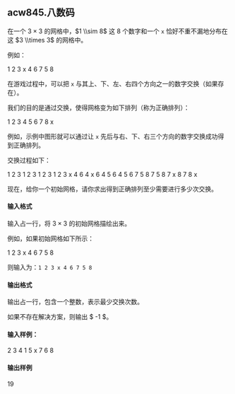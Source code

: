 ## acw845.八数码

在一个 $3×3$ 的网格中，$1 \\sim 8$ 这 $8$ 个数字和一个 `x` 恰好不重不漏地分布在这 $3 \\times 3$ 的网格中。

例如：

1 2 3
x 4 6
7 5 8

在游戏过程中，可以把 `x` 与其上、下、左、右四个方向之一的数字交换（如果存在）。

我们的目的是通过交换，使得网格变为如下排列（称为正确排列）：

1 2 3
4 5 6
7 8 x

例如，示例中图形就可以通过让 `x` 先后与右、下、右三个方向的数字交换成功得到正确排列。

交换过程如下：

1 2 3   1 2 3   1 2 3   1 2 3
x 4 6   4 x 6   4 5 6   4 5 6
7 5 8   7 5 8   7 x 8   7 8 x

现在，给你一个初始网格，请你求出得到正确排列至少需要进行多少次交换。

#### 输入格式

输入占一行，将 $3 \times 3$ 的初始网格描绘出来。

例如，如果初始网格如下所示：

1 2 3 
x 4 6 
7 5 8

则输入为：`1 2 3 x 4 6 7 5 8`

#### 输出格式

输出占一行，包含一个整数，表示最少交换次数。

如果不存在解决方案，则输出 $ -1 $。

#### 输入样例：

2 3 4 1 5 x 7 6 8

#### 输出样例

19